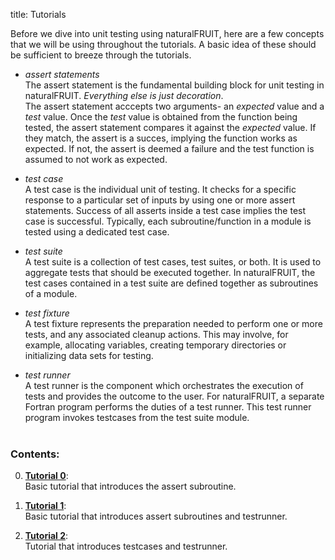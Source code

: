 title: Tutorials

Before we dive into unit testing using naturalFRUIT, here are a few concepts that we will be using throughout the tutorials. A basic idea of these should be sufficient to breeze through the tutorials.</br>

- *assert statements*</br>
  The assert statement is the fundamental building block for unit testing in naturalFRUIT. *Everything else is just decoration*.</br> 
  The assert statement acccepts two arguments- an *expected* value and a *test* value. Once the *test* value is obtained from the function being tested, the assert statement compares it against the *expected* value. If they match, the assert is a succes, implying the function works as expected. If not, the assert is deemed a failure and the test function is assumed to not work as expected.

- *test case*</br>
  A test case is the individual unit of testing. It checks for a specific response to a particular set of inputs by using one or more assert statements. Success of all asserts inside a test case implies the test case is successful. Typically, each subroutine/function in a module is tested using a dedicated test case.

- *test suite*</br>
  A test suite is a collection of test cases, test suites, or both. It is used to aggregate tests that should be executed together. In naturalFRUIT, the test cases contained in a test suite are defined together as subroutines of a module.

- *test fixture*</br>
  A test fixture represents the preparation needed to perform one or more tests, and any associated cleanup actions. This may involve, for example, allocating variables, creating temporary directories or initializing data sets for testing.</br>

- *test runner*</br>
  A test runner is the component which orchestrates the execution of tests and provides the outcome to the user. For naturalFRUIT, a separate Fortran program performs the duties of a test runner. This test runner program invokes testcases from the test suite module.</br></br>

### Contents:
0. [**Tutorial 0**](./tutorial0/index.html):</br>
  Basic tutorial that introduces the assert subroutine.

1. [**Tutorial 1**](./tutorial1/index.html):</br>
  Basic tutorial that introduces assert subroutines and testrunner.

2. [**Tutorial 2**](./tutorial2/index.html): </br>
  Tutorial that introduces testcases and testrunner.

